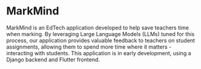 # MarkMind
MarkMind is an EdTech application developed to help save teachers time when marking. By leveraging Large Language Models (LLMs) tuned for this process, our application provides valuable feedback to teachers on student assignments, allowing them to spend more time where it matters - interacting with students. This application is in early development, using a Django backend and Flutter frontend.
<Description of API usage>
